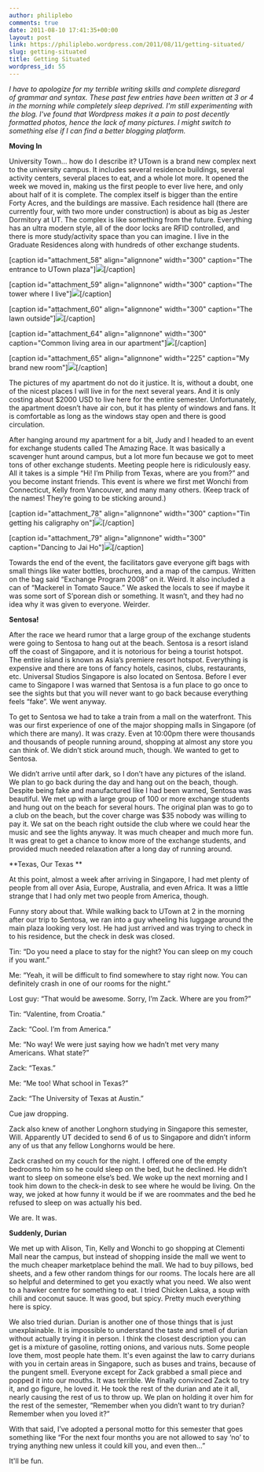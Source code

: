 ```yaml
---
author: philiplebo
comments: true
date: 2011-08-10 17:41:35+00:00
layout: post
link: https://philiplebo.wordpress.com/2011/08/11/getting-situated/
slug: getting-situated
title: Getting Situated
wordpress_id: 55
---
```




_I have to apologize for my terrible writing skills and complete disregard of grammar and syntax. These past few entries have been written at 3 or 4 in the morning while completely sleep deprived. I'm still experimenting with the blog. I've found that Wordpress makes it a pain to post decently formatted photos, hence the lack of many pictures. I might switch to something else if I can find a better blogging platform._

**Moving In**

University Town… how do I describe it? UTown is a brand new complex next to the university campus. It includes several residence buildings, several activity centers, several places to eat, and a whole lot more. It opened the week we moved in, making us the first people to ever live here, and only about half of it is complete. The complex itself is bigger than the entire Forty Acres, and the buildings are massive. Each residence hall (there are currently four, with two more under construction) is about as big as Jester Dormitory at UT. The complex is like something from the future. Everything has an ultra modern style, all of the door locks are RFID controlled, and there is more study/activity space than you can imagine. I live in the Graduate Residences along with hundreds of other exchange students.

[caption id="attachment_58" align="alignnone" width="300" caption="The entrance to UTown plaza"][![](http://philiplebo.files.wordpress.com/2011/08/img_16391.jpg?w=300)](http://philiplebo.files.wordpress.com/2011/08/img_16391.jpg)[/caption]

[caption id="attachment_59" align="alignnone" width="300" caption="The tower where I live"][![](http://philiplebo.files.wordpress.com/2011/08/img_1640.jpg?w=300)](http://philiplebo.files.wordpress.com/2011/08/img_1640.jpg)[/caption]

[caption id="attachment_60" align="alignnone" width="300" caption="The lawn outside"][![](http://philiplebo.files.wordpress.com/2011/08/img_1642.jpg?w=300)](http://philiplebo.files.wordpress.com/2011/08/img_1642.jpg)[/caption]

[caption id="attachment_64" align="alignnone" width="300" caption="Common living area in our apartment"][![](http://philiplebo.files.wordpress.com/2011/08/img_16491.jpg?w=300)](http://philiplebo.files.wordpress.com/2011/08/img_16491.jpg)[/caption]

[caption id="attachment_65" align="alignnone" width="225" caption="My brand new room"][![](http://philiplebo.files.wordpress.com/2011/08/img_16531-e1312973247687.jpg?w=225)](http://philiplebo.files.wordpress.com/2011/08/img_16531-e1312973247687.jpg)[/caption]

The pictures of my apartment do not do it justice. It is, without a doubt, one of the nicest places I will live in for the next several years. And it is only costing about $2000 USD to live here for the entire semester. Unfortunately, the apartment doesn’t have air con, but it has plenty of windows and fans. It is comfortable as long as the windows stay open and there is good circulation.

After hanging around my apartment for a bit, Judy and I headed to an event for exchange students called The Amazing Race. It was basically a scavenger hunt around campus, but a lot more fun because we got to meet tons of other exchange students. Meeting people here is ridiculously easy. All it takes is a simple “Hi! I’m Philip from Texas, where are you from?” and you become instant friends. This event is where we first met Wonchi from Connecticut, Kelly from Vancouver, and many many others. (Keep track of the names! They’re going to be sticking around.)

[caption id="attachment_78" align="alignnone" width="300" caption="Tin getting his caligraphy on"][![](http://philiplebo.files.wordpress.com/2011/08/img_16802.jpg?w=300)](http://philiplebo.files.wordpress.com/2011/08/img_16802.jpg)[/caption]

[caption id="attachment_79" align="alignnone" width="300" caption="Dancing to Jai Ho"][![](http://philiplebo.files.wordpress.com/2011/08/img_16902.jpg?w=300)](http://philiplebo.files.wordpress.com/2011/08/img_16902.jpg)[/caption]

Towards the end of the event, the facilitators gave everyone gift bags with small things like water bottles, brochures, and a map of the campus. Written on the bag said “Exchange Program 2008” on it. Weird. It also included a can of “Mackerel in Tomato Sauce.” We asked the locals to see if maybe it was some sort of S’porean dish or something. It wasn’t, and they had no idea why it was given to everyone. Weirder.

**Sentosa!**

After the race we heard rumor that a large group of the exchange students were going to Sentosa to hang out at the beach. Sentosa is a resort island off the coast of Singapore, and it is notorious for being a tourist hotspot. The entire island is known as Asia’s premiere resort hotspot. Everything is expensive and there are tons of fancy hotels, casinos, clubs, restaurants, etc. Universal Studios Singapore is also located on Sentosa. Before I ever came to Singapore I was warned that Sentosa is a fun place to go once to see the sights but that you will never want to go back because everything feels “fake”. We went anyway.

To get to Sentosa we had to take a train from a mall on the waterfront. This was our first experience of one of the major shopping malls in Singapore (of which there are many). It was crazy. Even at 10:00pm there were thousands and thousands of people running around, shopping at almost any store you can think of. We didn’t stick around much, though. We wanted to get to Sentosa.

We didn’t arrive until after dark, so I don’t have any pictures of the island. We plan to go back during the day and hang out on the beach, though. Despite being fake and manufactured like I had been warned, Sentosa was beautiful. We met up with a large group of 100 or more exchange students and hung out on the beach for several hours. The original plan was to go to a club on the beach, but the cover charge was $35 nobody was willing to pay it. We sat on the beach right outside the club where we could hear the music and see the lights anyway. It was much cheaper and much more fun. It was great to get a chance to know more of the exchange students, and provided much needed relaxation after a long day of running around.

**Texas, Our Texas **

At this point, almost a week after arriving in Singapore, I had met plenty of people from all over Asia, Europe, Australia, and even Africa. It was a little strange that I had only met two people from America, though.

Funny story about that. While walking back to UTown at 2 in the morning after our trip to Sentosa, we ran into a guy wheeling his luggage around the main plaza looking very lost. He had just arrived and was trying to check in to his residence, but the check in desk was closed.

Tin: “Do you need a place to stay for the night? You can sleep on my couch if you want.”

Me: “Yeah, it will be difficult to find somewhere to stay right now. You can definitely crash in one of our rooms for the night.”

Lost guy: “That would be awesome. Sorry, I’m Zack. Where are you from?”

Tin: “Valentine, from Croatia.”

Zack: “Cool. I’m from America.”

Me: “No way! We were just saying how we hadn’t met very many Americans. What state?”

Zack: “Texas.”

Me: “Me too! What school in Texas?”

Zack: “The University of Texas at Austin.”

Cue jaw dropping.

Zack also knew of another Longhorn studying in Singapore this semester, Will. Apparently UT decided to send 6 of us to Singapore and didn’t inform any of us that any fellow Longhorns would be here.

Zack crashed on my couch for the night. I offered one of the empty bedrooms to him so he could sleep on the bed, but he declined. He didn’t want to sleep on someone else’s bed. We woke up the next morning and I took him down to the check-in desk to see where he would be living. On the way, we joked at how funny it would be if we are roommates and the bed he refused to sleep on was actually his bed.

We are. It was.

**Suddenly, Durian**

We met up with Alison, Tin, Kelly and Wonchi to go shopping at Clementi Mall near the campus, but instead of shopping inside the mall we went to the much cheaper marketplace behind the mall. We had to buy pillows, bed sheets, and a few other random things for our rooms. The locals here are all so helpful and determined to get you exactly what you need. We also went to a hawker centre for something to eat. I tried Chicken Laksa, a soup with chili and coconut sauce. It was good, but spicy. Pretty much everything here is spicy.

We also tried durian. Durian is another one of those things that is just unexplainable. It is impossible to understand the taste and smell of durian without actually trying it in person. I think the closest description you can get is a mixture of gasoline, rotting onions, and various nuts. Some people love them, most people hate them. It's even against the law to carry durians with you in certain areas in Singapore, such as buses and trains, because of the pungent smell. Everyone except for Zack grabbed a small piece and popped it into our mouths. It was terrible. We finally convinced Zack to try it, and go figure, he loved it. He took the rest of the durian and ate it all, nearly causing the rest of us to throw up. We plan on holding it over him for the rest of the semester, “Remember when you didn’t want to try durian? Remember when you loved it?”

With that said, I’ve adopted a personal motto for this semester that goes something like “For the next four months you are not allowed to say ‘no’ to trying anything new unless it could kill you, and even then…”

It'll be fun.


